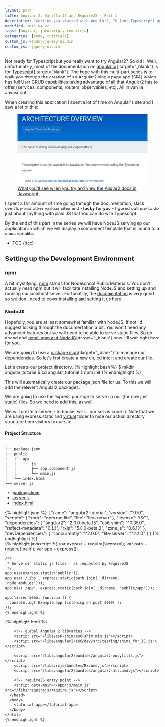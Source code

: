 ```yaml
---
layout: post
title: Angular 2, Vanilla JS and RequireJS - Part 1
description: "Getting you started with Angular2, JS (not Typescript) and RequireJS"
modified: 2016-04-22
tags: [angular, javascript, requirejs]
categories: [code, tutorials]
custom_js: vendor/jquery-ui.min
custom_css: jquery-ui.min
---
```

Not ready for Typescript but you really want to try Angular2? So did I. Well, unfortunately, most of the documentation on [angular.io](https://angular.io){:target="_blank"} is for [Typescript](https://www.typescriptlang.org/){:target="blank"}. The hope with this multi-part series is to walk you through the creation of an Angular2 single page app (SPA) which has full User CRUD capabilities taking advantage of all that Angular2 has to offer (services, components, routers, observables, etc). All in vanilla Javascript. 

<!-- more -->

When creating this application I spent a lot of time on Angular's site and I saw a lot of this:
<figure class="twoThirds center">
  <a href="/images/angular_docs_typescript.jpg"><img src="/images/angular_docs_typescript.jpg" alt=""></a>
  <figcaption><a href="https://angular.io/docs/js/latest/guide/architecture.html" title="Angular2 Docs in Typescript Only">What you'll see when you try and view the Anglar2 docs in Javascript</a>.</figcaption>
</figure>

I spent a fair amount of time going through the documentation, stack overflow and other various sites and - __lucky for you__ - figured out how to do just about anything with plain JS that you can do with Typescript.

By the end of this part in the series we will have NodeJS serving up our application in which we will display a component template that is bound to a class variable.

* TOC
{:toc}

## Setting up the Development Environment

### npm
A bit mystifying, [npm](https://npmjs.com) stands for Nodeschool Public Materials. You don't actually _need_ npm but it will facilitate installing NodeJS and setting up and running our localhost server. Fortunately, the [documentation](https://docs.npmjs.com) is very good so we don't need to cover installing and setting it up here. 

### NodeJS
Hopefully, you are at least somewhat familiar with NodeJS. If not I'd suggest looking through the documentation a bit. You won't need any advanced features but we will need to be able to serve static files. So go ahead and [install npm and NodeJS](https://docs.npmjs.com/getting-started/installing-node "Install npm and NodeJS"){:target="_blank"} now. I'll wait right here for you.

We are going to use a [package.json](https://docs.npmjs.com/files/package.json){:target="_blank"} to manage our dependencies. So let's first create a new dir, cd into it and create our file.

Let's create our project directory.
{% highlight bash %}
  $ mkdir angular_tutorial
  $ cd angular_tutorial
  $ npm init
{% endhighlight %}


This will automatically create our package.json file for us. To this we will add the relevent Angular2 packages.

We are going to use the express package to serve up our (for now just static) files. So we need to add this, as well. 

We will create a server.js to house, well... our server code :). Note that we are using express.static and [virtual](http://expressjs.com/en/starter/static-files.html) folder to hide our actual directory structure from visitors to our site. 

#### Project Structure
```
.
├── package.json
├── public
│   ├── app
│   │   └── js
│   │       ├── app.component.js
│   │       └── main.js
│   └── index.html
└── server.js
```
<div id="tabs" class="hidden">
  <ul>
    <li><a href="#package-json">package.json</a></li>
    <li><a href="#server-js">server.js</a></li>
    <li><a href="#index-html">index.html</a></li>
  </ul>

  <div id="package-json">
    {% highlight json %}
    {
      "name": "angular2-tutorial",
      "version": "1.0.0",
      "scripts": {
        "start": "npm run lite",
        "lite": "lite-server"
      },
      "license": "ISC",
      "dependencies": {
        "angular2": "2.0.0-beta.15",
        "es6-shim": "^0.35.0",
        "reflect-metadata": "0.1.2",
        "rxjs": "5.0.0-beta.2",
        "zone.js": "0.6.10"
      },
      "devDependencies": {
        "concurrently": "^2.0.0",
        "lite-server": "^2.2.0"
      }
    }
    {% endhighlight %}
  </div>
  <div id="server-js">
    {% highlight javascript %}
    var express = require('express');
    var path = require('path');
    var app = express();

    /**
     * Serve our static js files - as requested by RequireJS
     */
    app.use(express.static('public'));
    app.use('/libs', express.static(path.join(__dirname, 'node_modules')));
    app.use('/app', express.static(path.join(__dirname, 'public/app')));

    app.listen(3000, function () {
      console.log('Example app listening on port 3000!');
    });
    {% endhighlight %}
  </div>
  <div id="index-html">
    {% highlight html %}
    <html>
      <head>
        <title>Seth Cohen - Angular 2 Crud SPA Example</title>
        <meta name="viewport" content="width=device-width, initial-scale=1">
        <link rel="stylesheet" href="http://maxcdn.bootstrapcdn.com/bootstrap/3.3.6/css/bootstrap.min.css">

        <!-- global Angular 2 libraries -->
        <script src="/libs/es6-shim/es6-shim.min.js"></script>
        <script src="/libs/angular2/es6/dev/src/testing/shims_for_IE.js"></script>

        <script src="/libs/angular2/bundles/angular2-polyfills.js"></script>
        <script src="/libs/rxjs/bundles/Rx.umd.js"></script>
        <script src="/libs/angular2/bundles/angular2-all.umd.js"></script>

        <!-- requireJS entry point -->
        <script data-main="/app/js/main.js" src="/libs/requirejs/require.js"></script>
      </head>
      <body>
        <tutorial-app></tutorial-app>
      </body>
    </html>
    {% endhighlight %}
  </div>
</div>
